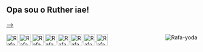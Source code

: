 ## Opa sou o Ruther iae!

 <div>
  <a href="https://github.com/rutherking">
<!--   <img height="180em" src="https://github-readme-stats.vercel.app/api?username=RutherKing&show_icons=true&theme=dark&include_all_commits=true&count_private=true"/>
<!--   <img height="180em" src="https://github-readme-stats.vercel.app/api/top-langs/?username=RutherKing&layout=compact&langs_count=7&theme=dark"/> --> -->
</div>
<div style="display: inline_block"><br>
  <img align="center" alt="Rafa-NODE" height="30" width="30" src="https://cdn.discordapp.com/attachments/1030374392359817287/1030374427428405298/node-js.png">
  <img align="center" alt="Rafa-Ts" height="30" width="30" src="https://cdn.discordapp.com/attachments/862819022550728744/1095946255059927050/ts.png">
  <img align="center" alt="Rafa-HTML" height="30" width="30" src="https://cdn.discordapp.com/attachments/1030374392359817287/1030374896200601600/html.png">
  <img align="center" alt="Rafa-CSS" height="30" width="30" src="https://cdn.discordapp.com/attachments/1030374392359817287/1030375020121292820/css-3.png">
  <img align="center" alt="Rafa-react" height="30" width="30" src="https://cdn.discordapp.com/attachments/862819022550728744/1095945771712520192/React-icon.svg.png">
  <img align="center" alt="Rafa-CSS" height="30" width="30" src="https://cdn.discordapp.com/attachments/862819022550728744/1159773766902087700/git-icon-logo-png-transparent.png?ex=65323e7d&is=651fc97d&hm=0ebe61e3fe6e00921f0762a81fbd9605e496251cab1274db8525d1802c4c507c&">
  <img align="center" alt="Rafa-CSS" height="30" width="30" src="https://cdn.discordapp.com/attachments/862819022550728744/1159773862158925874/next-js-icon-logo-EE302D5DBD-seeklogo.com.png?ex=65323e94&is=651fc994&hm=8f08751f46efc737320f951ea49760d7ea6dd72b5bdde1bcff13b130fb7d9c29&">
  <img align="center" alt="Rafa-CSS" height="30" width="30" src="https://cdn.discordapp.com/attachments/862819022550728744/1159774545067130980/styled.png?ex=65323f37&is=651fca37&hm=7d34706a794661054187c678a4ec6c86331240e400f3df07cdb6236cd1dacd20&">

  <img align="right" alt="Rafa-yoda" src="https://cdn.discordapp.com/attachments/872169728595075102/876291631857434624/rutherr.png">
</div>
  
  ##
 
<div> 
  
</div>
